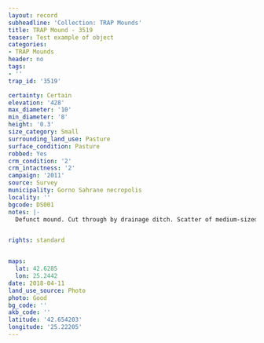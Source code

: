 ```yaml
---
layout: record
subheadline: 'Collection: TRAP Mounds'
title: TRAP Mound - 3519
teaser: Test example of object
categories:
- TRAP Mounds
header: no
tags:
- ''
trap_id: '3519'

certainty: Certain
elevation: '428'
max_diameter: '10'
min_diameter: '8'
height: '0.3'
size_category: Small
surrounding_land_use: Pasture
surface_condition: Pasture
robbed: Yes
crm_condition: '2'
crm_intactness: '2'
campaign: '2011'
source: Survey
municipality: Gorno Sahrane necropolis
locality: ''
bgcode: DS001
notes: |-
  Defunct mound. Cut through by drainage ditch. Scatter of medium-sized rocks.


rights: standard


maps:
  lat: 42.6285
  lon: 25.2442
date: 2018-04-11
land_use_source: Photo
photo: Good
bg_code: ''
akb_code: ''
latitude: '42.654203'
longitude: '25.22205'
---
```

